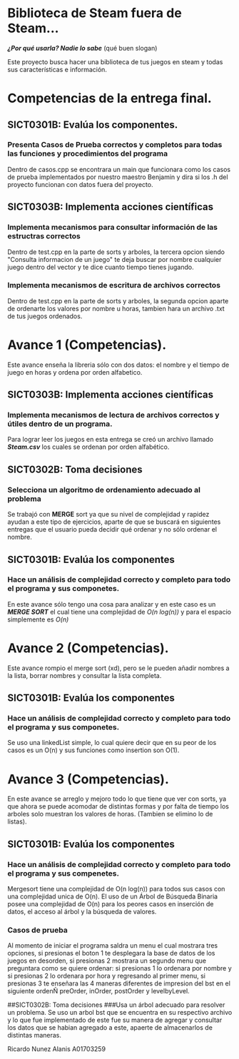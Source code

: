 # Biblioteca de Steam fuera de Steam...
***¿Por qué usarla? Nadie lo sabe*** (qué buen slogan)

Este proyecto busca hacer una biblioteca de tus juegos en steam y todas sus características e información. 

# Competencias de la entrega final.
## SICT0301B: Evalúa los componentes.
### Presenta Casos de Prueba correctos y completos para todas las funciones y procedimientos del programa
Dentro de casos.cpp se encontrara un main que funcionara como los casos de prueba implementados por nuestro maestro Benjamin y dira si los .h del proyecto funcionan con datos fuera del proyecto.

## SICT0303B: Implementa acciones científicas
### Implementa mecanismos para consultar información de las estructras correctos
Dentro de test.cpp en la parte de sorts y arboles, la tercera opcion siendo "Consulta informacion de un juego" te deja buscar por nombre cualquier juego dentro del vector y te dice cuanto tiempo tienes jugando.

### Implementa mecanismos de escritura de archivos correctos
Dentro de test.cpp en la parte de sorts y arboles, la segunda opcion aparte de ordenarte los valores por nombre u horas, tambien hara un archivo .txt de tus juegos ordenados.

# Avance 1 (Competencias).
Este avance enseña la libreria sólo con dos datos: el nombre y el tiempo de juego en horas y ordena por orden alfabetico.

## SICT0303B: Implementa acciones científicas
### Implementa mecanismos de lectura de archivos correctos y útiles dentro de un programa.
Para lograr leer los juegos en esta entrega se creó un archivo llamado ***Steam.csv*** los cuales se ordenan por orden alfabético.

## SICT0302B: Toma decisiones
### Selecciona un algoritmo de ordenamiento adecuado al problema
Se trabajó con **MERGE** sort ya que su nivel de complejidad y rapidez ayudan a este tipo de ejercicios, aparte de que se buscará en siguientes entregas que el usuario pueda decidir qué ordenar y no sólo ordenar el nombre.

## SICT0301B: Evalúa los componentes
### Hace un análisis de complejidad correcto y completo para todo el programa y sus componetes.
En este avance sólo tengo una cosa para analizar y en este caso es un ***MERGE SORT*** el cual tiene una complejidad de *O(n log(n))* y para el espacio simplemente es *O(n)*

# Avance 2 (Competencias).
Este avance rompio el merge sort (xd), pero se le pueden añadir nombres a la lista, borrar nombres y consultar la lista completa.

## SICT0301B: Evalúa los componentes
### Hace un análisis de complejidad correcto y completo para todo el programa y sus componetes.
Se uso una linkedList simple, lo cual quiere decir que  en su peor de los casos es un O(n) y sus funciones como insertion son O(1).

# Avance 3 (Competencias).
En este avance se arreglo y mejoro todo lo que tiene que ver con sorts, ya que ahora se puede acomodar de distintas formas y por falta de tiempo los arboles solo muestran los valores de horas. (Tambien se elimino lo de listas).

## SICT0301B: Evalúa los componentes
### Hace un análisis de complejidad correcto y completo para todo el programa y sus compenetes.
Mergesort tiene una complejidad de O(n log(n)) para todos sus casos con una complejidad unica de O(n).
El uso de un Árbol de Búsqueda Binaria posee una complejidad de O(n) para los peores casos en inserción de datos, el acceso al árbol y la búsqueda de valores.
### Casos de prueba
Al momento de iniciar el programa saldra un menu el cual mostrara tres opciones, si presionas el boton 1 te desplegara la base de datos de los juegos en desorden, si presionas 2 mostrara un segundo menu que preguntara como se quiere ordenar: si presionas 1 lo ordenara por nombre y si presionas 2 lo ordenara por hora y regresando al primer menu, si presionas 3 te enseñara las 4 maneras diferentes de impresion del bst en el siguiente ordenÑ preOrder, inOrder, postOrder y levelbyLevel.

##SICT0302B: Toma decisiones
###Usa un árbol adecuado para resolver un problema.
Se uso un arbol bst que se encuentra en su respectivo archivo y lo que fue implementado de este fue su manera de agregar y consultar los datos que se habian agregado a este, apaerte de almacenarlos de distintas maneras.


Ricardo Nunez Alanis  A01703259
